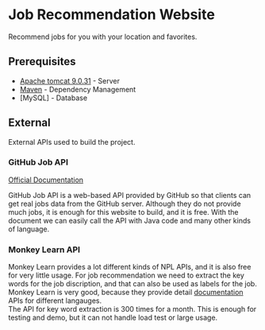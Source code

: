# Job Recommendation Website

Recommend jobs for you with your location and favorites.

## Prerequisites

* [Apache tomcat 9.0.31](http://tomcat.apache.org/download-90.cgi) - Server
* [Maven](https://maven.apache.org/) - Dependency Management
* [MySQL] - Database

## External

External APIs used to build the project.

### GitHub Job API

[Official Documentation](https://jobs.github.com/api)

GitHub Job API is a web-based API provided by GitHub so that clients can get real jobs data from the GitHub server. Although they do not provide much jobs, it is enough for this website to build, and it is free. With the document we can easily call the API with Java code and many other kinds of language.

### Monkey Learn API

Monkey Learn provides a lot different kinds of NPL APIs, and it is also free for very little usage. For job recommendation we need to extract the key words for the job discription, and that can also be used as labels for the job.<br> 
Monkey Learn is very good, because they provide detail [documentation](https://monkeylearn.com/api/v3/#java) APIs for different langauges.<br>
The API for key word extraction is 300 times for a month. This is enough for testing and demo, but it can not handle load test or large usage.


